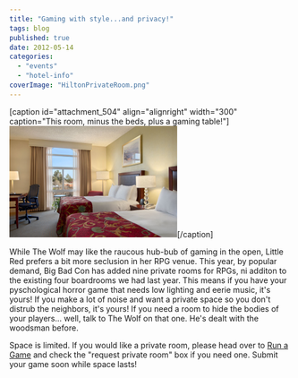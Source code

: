 ```yaml
---
title: "Gaming with style...and privacy!"
tags: blog
published: true
date: 2012-05-14
categories: 
  - "events"
  - "hotel-info"
coverImage: "HiltonPrivateRoom.png"
---
```


\[caption id="attachment\_504" align="alignright" width="300" caption="This room, minus the beds, plus a gaming table!"\][![](/images/HiltonPrivateRoom-300x199.png "HiltonPrivateRoom")](/images/HiltonPrivateRoom.png)\[/caption\]

While The Wolf may like the raucous hub-bub of gaming in the open, Little Red prefers a bit more seclusion in her RPG venue. This year, by popular demand, Big Bad Con has added nine private rooms for RPGs, ni additon to the existing four boardrooms we had last year. This means if you have your pyschological horror game that needs low lighting and eerie music, it's yours! If you make a lot of noise and want a private space so you don't distrub the neighbors, it's yours! If you need a room to hide the bodies of your players... well, talk to The Wolf on that one. He's dealt with the woodsman before.

Space is limited. If you would like a private room, please head over to [Run a Game](http://www.bigbadcon.com/volunteer/run-a-game/ "Run a Game") and check the "request private room" box if you need one. Submit your game soon while space lasts!
